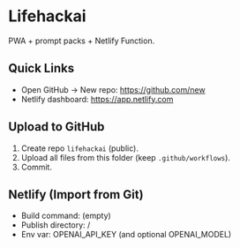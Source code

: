 # Lifehackai
PWA + prompt packs + Netlify Function.

## Quick Links
- Open GitHub → New repo: https://github.com/new
- Netlify dashboard: https://app.netlify.com

## Upload to GitHub
1) Create repo `lifehackai` (public).  
2) Upload all files from this folder (keep `.github/workflows`).  
3) Commit.

## Netlify (Import from Git)
- Build command: (empty)
- Publish directory: /
- Env var: OPENAI_API_KEY (and optional OPENAI_MODEL)
